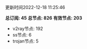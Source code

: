 更新时间2022-12-18 11:25:46

**总订阅: 45**
**总节点: 826**
**有效节点: 203**
- v2ray节点: 192
- ss节点: 6
- trojan节点: 5
